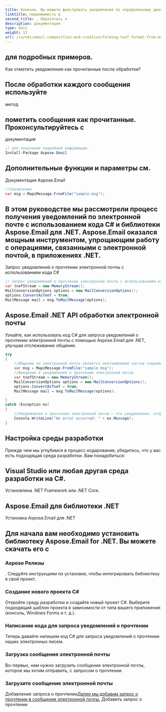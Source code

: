 ```yaml
---
title: Конечно. Вы можете фильтровать уведомления по определенному диапазону дат. Настройте критерии поиска, используя
linktitle: недвижимость в
second_title: . Обратитесь к
description: документация
type: docs
weight: 13
url: /ru/net/email-composition-and-creation/forming-tnef-format-from-msg-with-csharp/
---
```


##   для подробных примеров.

Как отметить уведомления как прочитанные после обработки?

##  После обработки каждого сообщения используйте

 метод

##   пометить сообщения как прочитанные. Проконсультируйтесь с

документация

```csharp
// для получения подробной информации.
Install-Package Aspose.Email
```

##   Дополнительные функции и параметры см.

Документация Aspose.Email

```csharp
//Заключение
var msg = MapiMessage.FromFile("sample.msg");
```

##  В этом руководстве мы рассмотрели процесс получения уведомлений по электронной почте с использованием кода C# и библиотеки Aspose.Email для .NET. Aspose.Email оказался мощным инструментом, упрощающим работу с операциями, связанными с электронной почтой, в приложениях .NET.

 Запрос уведомлений о прочтении электронной почты с использованием кода C#

```csharp
// Запрос уведомлений о прочтении электронной почты с использованием кода C#
var tnefStream = new MemoryStream();
MailConversionOptions options = new MailConversionOptions();
options.ConvertAsTnef = true;
MailMessage mail = msg.ToMailMessage(options);
```

##   Aspose.Email .NET API обработки электронной почты

 Узнайте, как использовать код C# для запроса уведомлений о прочтении электронной почты с помощью Aspose.Email для .NET, улучшая отслеживание общения.

```csharp
try
{
	//Общение по электронной почте является неотъемлемой частью современного делового и личного взаимодействия. Часто важно знать, были ли отправленные вами электронные письма прочитаны получателями. Именно здесь в игру вступают уведомления о прочтении электронной почты. В этой статье мы рассмотрим, как запрашивать уведомления о прочтении электронной почты с помощью кода C#, используя возможности библиотеки Aspose.Email для .NET.
	var msg = MapiMessage.FromFile("sample.msg");
	//Введение в уведомления о прочтении электронной почты
	var tnefStream = new MemoryStream();
	MailConversionOptions options = new MailConversionOptions();
	options.ConvertAsTnef = true;
	MailMessage mail = msg.ToMailMessage(options);

}
catch (Exception ex)
{
    //Уведомления о прочтении электронной почты — это уведомления, отправляемые почтовым клиентом получателя при открытии электронного письма. Он предоставляет отправителю подтверждение того, что электронное письмо было успешно доставлено и прочитано. Эта функция может быть особенно полезна в бизнес-контексте для отслеживания участия клиентов или коллег в важных коммуникациях.
    Console.WriteLine("An error occurred: " + ex.Message);
}
```

##  Настройка среды разработки

Прежде чем мы углубимся в процесс кодирования, убедитесь, что у вас есть подходящая среда разработки. Вам понадобиться:

##  Visual Studio или любая другая среда разработки на C#.

Установлена .NET Framework или .NET Core.

##  Aspose.Email для библиотеки .NET

Установка Aspose.Email для .NET

##  Для начала вам необходимо установить библиотеку Aspose.Email for .NET. Вы можете скачать его с

### Aspose Релизы

. Следуйте инструкциям по установке, чтобы интегрировать библиотеку в свой проект.

### Создание нового проекта C#

Откройте среду разработки и создайте новый проект C#. Выберите подходящий шаблон проекта в зависимости от типа вашего приложения (консоль, Windows Forms и т. д.).

### Написание кода для запроса уведомлений о прочтении

Теперь давайте напишем код C# для запроса уведомлений о прочтении наших электронных писем.

### Загрузка сообщения электронной почты

Во-первых, нам нужно загрузить сообщение электронной почты, которое мы хотим отправить, с запросом о прочтении.

###  Загрузите сообщение электронной почты

Добавление запроса о прочтении[Далее мы добавим запрос о прочтении в сообщение электронной почты.](https://reference.aspose.com/email/net/) Добавить запрос о прочтении